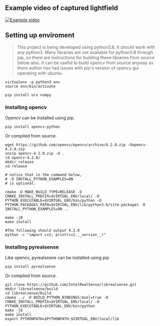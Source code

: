 ## Example video of captured lightfield 
[![Example video](https://img.youtube.com/vi/Iz8IWKXsYOU/0.jpg)](https://www.youtube.com/watch?v=Iz8IWKXsYOU)

## Setting up enviroment 
> This project is being developed using python3.8. It should work with any python3. Many libraries are not available for python3.8 through pip, so there are instructions for building these libraries from source below also. It can be useful to build opencv from source anyway as there author has had issues with pip's version of opencv gui operating with ubuntu.
```
virtualenv -p python3 env
source env/bin/activate

pip install urx numpy
```

### Installing opencv
Opencv can be installed using pip. 
```
pip install opencv-python
```
Or compiled from source.
```
wget https://github.com/opencv/opencv/archive/4.2.0.zip -Oopencv-4.2.0.zip
unzip opencv-4.2.0.zip -d .
cd opencv-4.2.0/
mkdir release
cd release

# notice that in the command below,
# -D INSTALL_PYTHON_EXAMPLES=ON
# is optional.

cmake -D MAKE_BUILD_TYPE=RELEASE -D CMAKE_INSTALL_PREFIX=$VIRTUAL_ENV/local/ -D PYTHON_EXECUTABLE=$VIRTUAL_ENV/bin/python -D PYTHON_PACKAGES_PATH=$VIRTUAL_ENV/lib/python3.6/site-packages -D INSTALL_PYTHON_EXAMPLES=ON ..

make -j8
make install

#The following should output 4.2.0
python -c "import cv2; print(cv2.__version__)"
```

### Installing pyrealsense
Like opencv, pyrealsesne can be installed using pip
```
pip install pyrealsense
```

Or compiled from source.
```
git clone https://github.com/IntelRealSense/librealsense.git
mkdir librealsense/build
cd librealsense/build
cmake ../ -D BUILD_PYTHON_BINDINGS:bool=true -D CMAKE_INSTALL_PREFIX=$VIRTUAL_ENV/local/ -D PYTHON_EXECUTABLE=$VIRTUAL_ENV/bin/python
make -j8
make install
export PYTHONPATH=$PYTHONPATH:$VIRTUAL_ENV/local/lib
```
